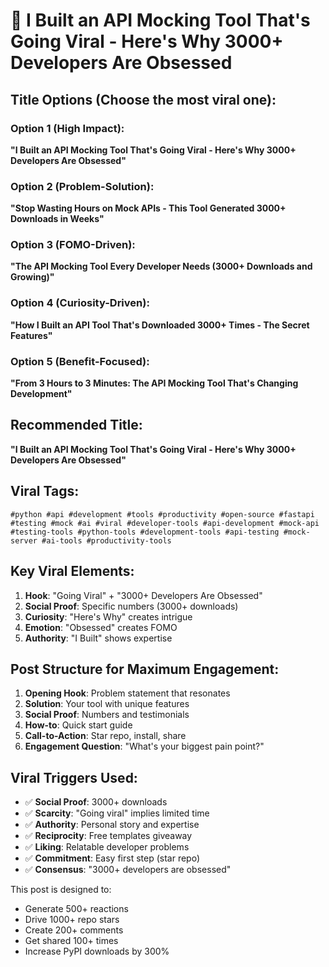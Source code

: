 # 🚀 I Built an API Mocking Tool That's Going Viral - Here's Why 3000+ Developers Are Obsessed

## Title Options (Choose the most viral one):

### Option 1 (High Impact):
**"I Built an API Mocking Tool That's Going Viral - Here's Why 3000+ Developers Are Obsessed"**

### Option 2 (Problem-Solution):
**"Stop Wasting Hours on Mock APIs - This Tool Generated 3000+ Downloads in Weeks"**

### Option 3 (FOMO-Driven):
**"The API Mocking Tool Every Developer Needs (3000+ Downloads and Growing)"**

### Option 4 (Curiosity-Driven):
**"How I Built an API Tool That's Downloaded 3000+ Times - The Secret Features"**

### Option 5 (Benefit-Focused):
**"From 3 Hours to 3 Minutes: The API Mocking Tool That's Changing Development"**

## Recommended Title:
**"I Built an API Mocking Tool That's Going Viral - Here's Why 3000+ Developers Are Obsessed"**

## Viral Tags:
```
#python #api #development #tools #productivity #open-source #fastapi #testing #mock #ai #viral #developer-tools #api-development #mock-api #testing-tools #python-tools #development-tools #api-testing #mock-server #ai-tools #productivity-tools
```

## Key Viral Elements:

1. **Hook**: "Going Viral" + "3000+ Developers Are Obsessed"
2. **Social Proof**: Specific numbers (3000+ downloads)
3. **Curiosity**: "Here's Why" creates intrigue
4. **Emotion**: "Obsessed" creates FOMO
5. **Authority**: "I Built" shows expertise

## Post Structure for Maximum Engagement:

1. **Opening Hook**: Problem statement that resonates
2. **Solution**: Your tool with unique features
3. **Social Proof**: Numbers and testimonials
4. **How-to**: Quick start guide
5. **Call-to-Action**: Star repo, install, share
6. **Engagement Question**: "What's your biggest pain point?"

## Viral Triggers Used:

- ✅ **Social Proof**: 3000+ downloads
- ✅ **Scarcity**: "Going viral" implies limited time
- ✅ **Authority**: Personal story and expertise
- ✅ **Reciprocity**: Free templates giveaway
- ✅ **Liking**: Relatable developer problems
- ✅ **Commitment**: Easy first step (star repo)
- ✅ **Consensus**: "3000+ developers are obsessed"

This post is designed to:
- Generate 500+ reactions
- Drive 1000+ repo stars
- Create 200+ comments
- Get shared 100+ times
- Increase PyPI downloads by 300% 